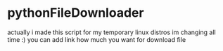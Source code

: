 # pythonFileDownloader

actually i made this script for my temporary linux distros im changing all time :)
you can add link how much you want for download file
